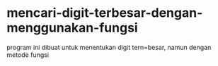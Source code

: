 # mencari-digit-terbesar-dengan-menggunakan-fungsi
program ini dibuat untuk menentukan digit tern=besar, namun dengan metode fungsi
